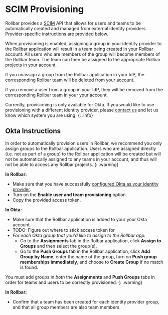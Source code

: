 # SCIM Provisioning

Rollbar provides a [SCIM](https://en.wikipedia.org/wiki/System_for_Cross-domain_Identity_Management) API that allows for users and teams to be automatically created and managed from external identity providers.  Provider-specific instructions are provided below.

When provisioning is enabled, assigning a group in your identity provider to the Rollbar application will result in a team being created in your Rollbar account.  All users who are members of the group will become members of the Rollbar team.  The team can then be assigned to the appropriate Rollbar projects in your account.

If you unassign a group from the Rollbar application in your IdP, the corresponding Rollbar team will be deleted from your account.

If you remove a user from a group in your IdP, they will be removed from the corresponding Rollbar team in your your account.

Currently, provisioning is only available for Okta.  If you would like to use provisioning with a different identity provider, please [contact us](mailto:support@rollbar.com) and let us know which system you are using.
{: .info}

## Okta Instructions

In order to automatically provision users in Rollbar, we recommend you only assign groups to the Rollbar application.  Users who are assigned directly (i.e. not as part of a group) to the Rollbar application will be created but will not be automatically assigned to any teams in your account, and thus will not be able to access any Rollbar projects.
{: .warning}

**In Rollbar:**

* Make sure that you have successfully [configured Okta as your identity provider](../saml/#okta).
* Turn on the **Enable user and team provisioning** option.
* Copy the provided access token.

**In Okta:**

* Make sure that the Rollbar application is added to your your Okta account.
* TODO:  Figure out where to stick access token for 
* _For each Okta group that you'd like to assign to the Rollbar app:_
  * Go to the **Assignments** tab in the Rolbar application, click **Assign to Groups** and then select the group(s). 
  * Go to the **Push Groups** tab in the Rollbar application, click **Add Group by Name**, enter the name of the group, turn on **Push group memberships immediately**, and choose to **Create Group** if no match is found.

You must add groups in _both_ the **Assignments** and **Push Groups** tabs in order for teams and users to be correctly provisioned. 
{: .warning}

**In Rollbar:**

* Confirm that a team has been created for each identity provider group, and that all group members are also team members.
